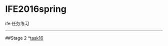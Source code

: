 # IFE2016spring
ife 任务练习
****
##Stage 2
*[task16](https://huojy.github.io/IFE2016spring/task_2_16/task_2_16)
